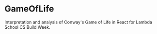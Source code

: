 # GameOfLife
Interpretation and analysis of Conway's Game of Life in React for Lambda School CS Build Week.
